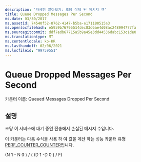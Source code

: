 ```yaml
---
description: '자세히 알아보기: 초당 삭제 된 메시지 큐'
title: Queue Dropped Messages Per Second
ms.date: 03/30/2017
ms.assetid: 74540f52-8762-4147-b5ba-e171180515a3
ms.openlocfilehash: e5959b76795514dec03d6ae4d08ac248994777fa
ms.sourcegitcommit: ddf7edb67715a5b9a45e3dd44536dabc153c1de0
ms.translationtype: MT
ms.contentlocale: ko-KR
ms.lasthandoff: 02/06/2021
ms.locfileid: "99759551"
---
```

# <a name="queue-dropped-messages-per-second"></a>Queue Dropped Messages Per Second

카운터 이름: Queued Messages Dropped Per Second  
  
## <a name="description"></a>설명  

 초당 이 서비스에 대기 중인 전송에서 손실된 메시지 수입니다.  
  
 이 카운터는 다음 수식을 사용 하 여 값을 계산 하는 성능 카운터 유형 [PERF_COUNTER_COUNTER](/previous-versions/windows/it-pro/windows-server-2003/cc740048(v=ws.10))입니다.  
  
 (N 1 - N 0 ) / ( (D 1 -D 0 ) / F)
